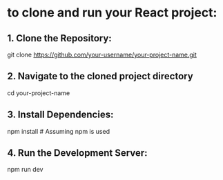 # to clone and run your React project:

## 1. Clone the Repository:
git clone https://github.com/your-username/your-project-name.git

## 2. Navigate to the cloned project directory
cd your-project-name

## 3. Install Dependencies:
npm install  # Assuming npm is used

## 4. Run the Development Server:
npm run dev
